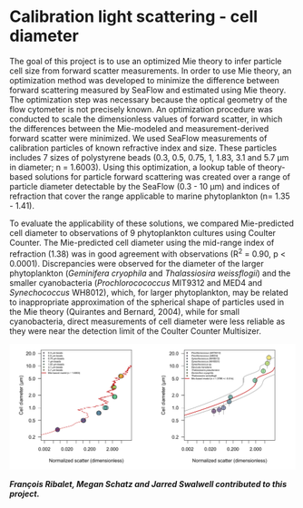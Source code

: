 # Calibration light scattering - cell diameter
The goal of this project is to use an optimized Mie theory to infer particle cell size from forward scatter measurements. In order to use Mie theory, an optimization method was developed to minimize the difference between forward scattering measured by SeaFlow and estimated using Mie theory. The optimization step was necessary because the optical geometry of the flow cytometer is not precisely known. An optimization procedure was conducted to scale the dimensionless values of forward scatter, in which the differences between the Mie-modeled and measurement-derived forward scatter were minimized. We used SeaFlow measurements of calibration particles of known refractive index and size. These particles includes 7 sizes of polystyrene beads (0.3, 0.5, 0.75, 1, 1.83, 3.1 and 5.7 µm in diameter; n = 1.6003). Using this optimization, a lookup table of theory-based solutions for particle forward scattering was created over a range of particle diameter detectable by the SeaFlow (0.3 - 10 µm) and indices of refraction that cover the range applicable to marine phytoplankton (n= 1.35 - 1.41). 

To evaluate the applicability of these solutions, we compared Mie-predicted cell diameter to observations of 9 phytoplankton cultures using Coulter Counter. The Mie-predicted cell diameter using the mid-range index of refraction (1.38) was in good agreement with observations (R<sup>2</sup> = 0.90, p < 0.0001). Discrepancies were observed for the diameter of the larger phytoplankton (<i>Geminifera cryophila</i> and <i>Thalassiosira weissflogii</i>) and the smaller cyanobacteria (<i>Prochlorocococcus</i> MIT9312 and MED4 and <i>Synechococcus</i> WH8012), which, for larger phytoplankton, may be related to inappropriate approximation of the spherical shape of particles used in the Mie theory (Quirantes and Bernard, 2004), while for small cyanobacteria, direct measurements of cell diameter were less reliable as they were near the detection limit of  the Coulter Counter Multisizer.

![alt text](Mie-scatter.png "Mie-predicted cell diameter compared to observations")

***François Ribalet, Megan Schatz and Jarred Swalwell contributed to this project.***
